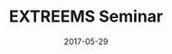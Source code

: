 ---
title: "EXTREEMS Seminar"
collection: talks
type: "Seminar" 
permalink: /talks/2017talk9
venue: "George Mason University"
date: 2017-05-29
location: "Fairfax, VA"
---